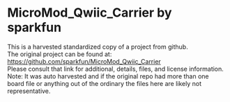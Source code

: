 
# MicroMod_Qwiic_Carrier by sparkfun  
This is a harvested standardized copy of a project from github.  
The original project can be found at:  
https://github.com/sparkfun/MicroMod_Qwiic_Carrier  
Please consult that link for additional, details, files, and license information.  
Note: It was auto harvested and if the original repo had more than one board file or anything out of the ordinary the files here are likely not representative.  
    